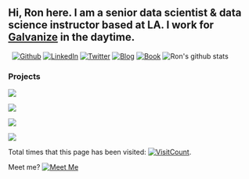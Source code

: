 <!-- Your title -->
## Hi, Ron here. I am a senior data scientist & data science instructor based at LA. I work for [Galvanize](https://www.galvanize.com/data-science-bootcamp) in the daytime.


&nbsp;
[![Github](https://img.shields.io/badge/-Github-black?style=flat-square&logo=Github&logoColor=white)](https://github.com/rongpenl)
[![LinkedIn](https://img.shields.io/badge/-LinkedIn-blue?style=flat-square&logo=Linkedin&logoColor=white)](https://www.linkedin.com/in/ron-li-6531bb1b7/)
[![Twitter](https://img.shields.io/badge/-Twitter-000?style=flat-square&logo=Twitter&logoColor=blue)](https://www.twitter.com/rongpengli)
[![Blog](https://img.shields.io/badge/%E4%B8%AD%E8%8B%B1%E6%B7%B7%E6%9D%82-Blog-green?style=flat-square&logo=notion)](https://rongpeng.li)
[![Book](https://img.shields.io/badge/Book-Hands--On%20Statistics%20for%20Data%20Science-red)](https://www.amazon.com/dp/B08GY7LF3N/ref=tsm_1_tp_tc)
![Ron's github stats](https://github-readme-stats.vercel.app/api?username=rongpenl&show_icons=true&hide_border=true)



<!-- Its main projects -->
### Projects

<!-- Its main projects -->
<p align="left">
  <a href="https://github.com/Watch-And-Learn/independent-tech-blog">
    <img align="center" src="https://github-readme-stats.vercel.app/api/pin/?username=Watch-And-Learn&repo=independent-tech-blog" />
  </a>
</p>
<p align="left">
  <a href="https://github.com/Watch-And-Learn/company-tech-blog">
    <img align="center" src="https://github-readme-stats.vercel.app/api/pin/?username=Watch-And-Learn&repo=company-tech-blog" />
  </a>
</p>
<p align="left">
   <a href="https://github.com/Watch-And-Learn/sayitagain">
    <img align="center" src="https://github-readme-stats.vercel.app/api/pin/?username=Watch-And-Learn&repo=sayitagain" />
  </a>
</p>
<p align="left">
  <a href="https://github.com/Watch-And-Learn/data-science-bird-view">
    <img align="center" src="https://github-readme-stats.vercel.app/api/pin/?username=Watch-And-Learn&repo=data-science-bird-view" />
  </a>
</p>

Total times that this page has been visited: [![VisitCount](http://profile-counter.glitch.me/rongpenl/count.svg)](http://profile-counter.glitch.me/rongpenl/count.svg).

Meet me? [![Meet Me](https://img.shields.io/badge/Meet-Me-blue?style=for-the-badge)](https://ronli.appointlet.com/)
